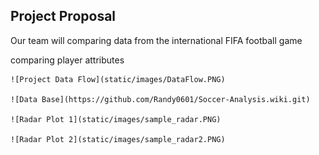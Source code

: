 
## Project Proposal

  Our team will comparing data from the international FIFA football game

  comparing player attributes
  
    ![Project Data Flow](static/images/DataFlow.PNG)
    
    ![Data Base](https://github.com/Randy0601/Soccer-Analysis.wiki.git)
    
    ![Radar Plot 1](static/images/sample_radar.PNG)
    
    ![Radar Plot 2](static/images/sample_radar2.PNG)
